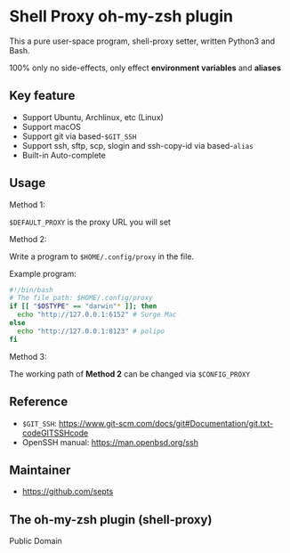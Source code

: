 # Shell Proxy oh-my-zsh plugin

This a pure user-space program, shell-proxy setter, written Python3 and Bash.

100% only no side-effects, only effect **environment variables** and **aliases**

## Key feature

- Support Ubuntu, Archlinux, etc (Linux)
- Support macOS
- Support git via based-`$GIT_SSH`
- Support ssh, sftp, scp, slogin and ssh-copy-id via based-`alias`
- Built-in Auto-complete

## Usage

Method 1:

`$DEFAULT_PROXY` is the proxy URL you will set

Method 2:

Write a program to `$HOME/.config/proxy` in the file.

Example program:

```bash
#!/bin/bash
# The file path: $HOME/.config/proxy
if [[ "$OSTYPE" == "darwin"* ]]; then
  echo "http://127.0.0.1:6152" # Surge Mac
else
  echo "http://127.0.0.1:8123" # polipo
fi
```

Method 3:

The working path of **Method 2** can be changed via `$CONFIG_PROXY`

## Reference

- `$GIT_SSH`: <https://www.git-scm.com/docs/git#Documentation/git.txt-codeGITSSHcode>
- OpenSSH manual: <https://man.openbsd.org/ssh>

## Maintainer

- <https://github.com/septs>

## The oh-my-zsh plugin (shell-proxy)

Public Domain
